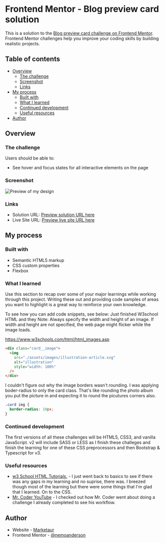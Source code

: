 # Frontend Mentor - Blog preview card solution

This is a solution to the [Blog preview card challenge on Frontend Mentor](https://www.frontendmentor.io/challenges/blog-preview-card-ckPaj01IcS). Frontend Mentor challenges help you improve your coding skills by building realistic projects.

## Table of contents

- [Overview](#overview)
  - [The challenge](#the-challenge)
  - [Screenshot](#screenshot)
  - [Links](#links)
- [My process](#my-process)
  - [Built with](#built-with)
  - [What I learned](#what-i-learned)
  - [Continued development](#continued-development)
  - [Useful resources](#useful-resources)
- [Author](#author)

## Overview

### The challenge

Users should be able to:

- See hover and focus states for all interactive elements on the page

### Screenshot

![Preview of my design](/design/preview.png)

### Links

- Solution URL: [Preview solution URL here](https://www.frontendmentor.io/solutions/blog-preview-card-N0xV5Bz0Zq)
- Live Site URL: [Preview live site URL here](https://nemoanderson.github.io/blog-preview-card-main-copy/)

## My process

### Built with

- Semantic HTML5 markup
- CSS custom properties
- Flexbox

### What I learned

Use this section to recap over some of your major learnings while working through this project. Writing these out and providing code samples of areas you want to highlight is a great way to reinforce your own knowledge.

To see how you can add code snippets, see below:
Just finished W3school HTML and they Note: Always specify the width and height of an image. If width and height are not specified, the web page might flicker while the image loads.

https://www.w3schools.com/html/html_images.asp

```html
<div class="card__image">
  <img
    src="./assets/images/illustration-article.svg"
    alt="illustration"
    style="width: 100%"
  />
</div>
```

I couldn't figure out why the image borders wasn't rounding. I was applying boder-radius to only the card class. That's like rounding the photo album you put the picture in and expecting it to round the picutures corners also.

```css
.card img {
  border-radius: 10px;
}
```

### Continued development

The first versions of all these challenges will be HTML5, CSS3, and vanilla JavaScript. v2 will include SASS or LESS as I finish these challeges and finish the learning for one of these CSS preprocessors and then Bootstrap & Typescript for v3.

### Useful resources

- [w3 School HTML Tutorials.](https://www.w3schools.com/html/default.asp) - I just went back to basics to see if there was any gaps in my learning and no suprise, there was. I breezed though most of the learning but there were some things that I'm glad that I learned. On to the CSS.
- [Mr. Coder YouTube](https://www.youtube.com/watch?v=5BBYPntB-GY) - I checked out how Mr. Coder went about doing a challenge I already completed to see his workflow.

## Author

- Website - [Marketaur](https://www.marketaur.com)
- Frontend Mentor - [@nemoanderson](https://www.frontendmentor.io/profile/nemoanderson)
